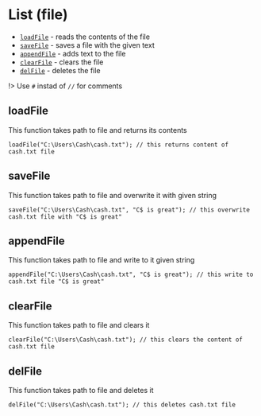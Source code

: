 # List (file)
* [`loadFile`](#loadFile) - reads the contents of the file
* [`saveFile`](#saveFile) - saves a file with the given text
* [`appendFile`](#appendFile) - adds text to the file
* [`clearFile`](#clearFile) - clears the file
* [`delFile`](#delFile) - deletes the file

!> Use `#` instad of `//` for comments

## loadFile
This function takes path to file and returns its contents
```clike
loadFile("C:\Users\Cash\cash.txt"); // this returns content of cash.txt file
```

## saveFile
This function takes path to file and overwrite it with given string
```clike
saveFile("C:\Users\Cash\cash.txt", "C$ is great"); // this overwrite cash.txt file with "C$ is great"
```

## appendFile
This function takes path to file and write to it given string
```clike
appendFile("C:\Users\Cash\cash.txt", "C$ is great"); // this write to cash.txt file "C$ is great"
```

## clearFile
This function takes path to file and clears it
```clike
clearFile("C:\Users\Cash\cash.txt"); // this clears the content of cash.txt file
```

## delFile
This function takes path to file and deletes it
```clike
delFile("C:\Users\Cash\cash.txt"); // this deletes cash.txt file
```